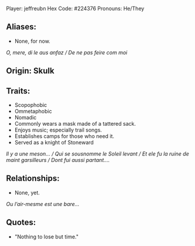 Player: jeffreubn
Hex Code: #224376
Pronouns: He/They
## Aliases:
- None, for now.

*O, mere, di le aus anfaz / De ne pas feire com moi*

## Origin: Skulk

## Traits:
- Scopophobic
- Ommetaphobic
- Nomadic
-  Commonly wears a mask made of a tattered sack.
- Enjoys music; especially trail songs.
- Establishes camps for those who need it.
- Served as a knight of Stoneward

*Il y a une meson... / Qui se sousnomme le Soleil levant / Et ele fu la ruine de maint garsilleurs / Dont fui aussi partant….*
 
## Relationships:
- None, yet.

*Ou l’air-mesme est une bare...*

## Quotes:
- "Nothing to lose but time."
